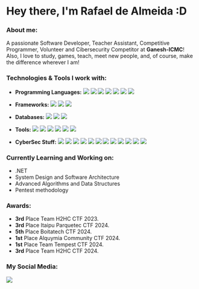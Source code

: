 <h1>Hey there, I'm Rafael de Almeida :D</h1>

<h3> About me:</h3>

A passionate Software Developer, Teacher Assistant, Competitive Programmer, Volunteer and Cibersecurity Competitor at **Ganesh-ICMC**! Also, I love to study, games, teach, meet new people, and, of course, make the difference wherever I am!

<h3>Technologies & Tools I work with:</h3>

* **Programming Languages:**
  <img src="https://img.shields.io/badge/-C-A8B9CC?logo=c&logoColor=white&logoWidth=30"></img>
  <img src="https://img.shields.io/badge/-C++-00599C?logo=cpp&logoColor=white&logoWidth=30"></img>
  <img src="https://img.shields.io/badge/-CSharp-000000?logo=cs&logoColor=white&logoWidth=30"></img>
  <img src="https://img.shields.io/badge/-Python-3776AB?logo=python&logoColor=white&logoWidth=30"></img>
  <img src="https://img.shields.io/badge/-Javascript-F7DF1E?logo=javascript&logoColor=white&logoWidth=30"></img>
  <img src="https://img.shields.io/badge/-Typescript-3178C6?logo=typescript&logoColor=white&logoWidth=30"></img>
  <img src="https://img.shields.io/badge/-Java-FFFFFF?logo=java&logoColor=white&logoWidth=30"></img>
  <p></p>
* **Frameworks:**
  <img src="https://img.shields.io/badge/-ReactJs-61DAFB?logo=react&logoColor=white&logoWidth=30"></img>
  <img src="https://img.shields.io/badge/-Flask-000000?logo=flask&logoColor=white&logoWidth=30"></img>
  <img src="https://img.shields.io/badge/-.Net-512BD4?logo=.Net&logoColor=white&logoWidth=30"></img>
  <p></p>
* **Databases:**
  <img src="https://img.shields.io/badge/-MySQL-4479A1?logo=mysql&logoColor=white&logoWidth=30"></img>
  <img src="https://img.shields.io/badge/-Postgresql-4169E1?logo=postgresql&logoColor=white&logoWidth=30"></img>
  <img src="https://img.shields.io/badge/-MongoDB-47A248?logo=mongodb&logoColor=white&logoWidth=30"></img>
  <p></p>
* **Tools:**
  <img src="https://img.shields.io/badge/-Git-F05032?logo=git&logoColor=white&logoWidth=30"></img>
  <img src="https://img.shields.io/badge/-Github-181717?logo=github&logoColor=white&logoWidth=30"></img>
  <img src="https://img.shields.io/badge/-Figma-F24E1E?logo=figma&logoColor=white&logoWidth=30"></img>
  <img src="https://img.shields.io/badge/-Kanban-4479A1?logo=kanban&logoColor=white&logoWidth=30"></img>
  <img src="https://img.shields.io/badge/-Scrum-4169E1?logo=scrum&logoColor=white&logoWidth=30"></img>
  <img src="https://img.shields.io/badge/-Tailwind-06B6D4?logo=tailwindcss&logoColor=white&logoWidth=30"></img>
  <p></p>
* **CyberSec Stuff:**
  <img src="https://img.shields.io/badge/-NMap-06B6D4?logo=&logoColor=white&logoWidth=30"></img>
  <img src="https://img.shields.io/badge/-Burp_Suite-FF6633?logo=burpsuite&logoColor=white&logoWidth=30"></img>
  <img src="https://img.shields.io/badge/-OWASP_TOP_10-000000?logo=owasp&logoColor=white&logoWidth=30"></img>
  <img src="https://img.shields.io/badge/-Hashcat-000000?logo=&logoColor=white&logoWidth=30"></img>
  <img src="https://img.shields.io/badge/-John_The_Ripper-FFD900?logo=&logoColor=white&logoWidth=30"></img>
  <img src="https://img.shields.io/badge/-FFUF-40B3D8?logo=&logoColor=white&logoWidth=30"></img>
  <img src="https://img.shields.io/badge/-Dirsearch-546DF9?logo=s&logoColor=white&logoWidth=30"></img>
  <img src="https://img.shields.io/badge/-Kali_Linux-557C94?logo=kalilinux&logoColor=white&logoWidth=30"></img>
  <img src="https://img.shields.io/badge/-Ghidra-B32629?logo=&logoColor=white&logoWidth=30"></img>
  <img src="https://img.shields.io/badge/-Binary_Ninja-E62B1E?logo=&logoColor=white&logoWidth=30"></img>
  <img src="https://img.shields.io/badge/-Wireshark-1679A7?logo=wireshark&logoColor=white&logoWidth=30"></img>
  <img src="https://img.shields.io/badge/-Gdb-9933CC?logo=&logoColor=white&logoWidth=30"></img>
  <p></p>

<h3>Currently Learning and Working on:</h3>

* .NET
* System Design and Software Architecture
* Advanced Algorithms and Data Structures
* Pentest methodology

<h3>Awards:</h3>

* **3rd** Place Team H2HC CTF 2023.
* **3rd** Place Itaipu Parquetec CTF 2024.
* **5th** Place Boitatech CTF 2024.
* **1st** Place Alquymia Community CTF 2024.
* **1st** Place Team Tempest CTF 2024.
* **3rd** Place Team H2HC CTF 2024.

<h3>My Social Media:</h3>

<a href="https://www.linkedin.com/in/rafaeldealmeida9/"><img src="https://img.shields.io/badge/-Linkedin-1477D1?logo=&linkedinColor=white&logoWidth=30"></img></a>

<!--
**rafaelalmeida9/rafaelalmeida9** is a ✨ _special_ ✨ repository because its `README.md` (this file) appears on your GitHub profile.

Here are some ideas to get you started:

- 🔭 I’m currently working on ...
- 🌱 I’m currently learning ...
- 👯 I’m looking to collaborate on ...
- 🤔 I’m looking for help with ...
- 💬 Ask me about ...
- 📫 How to reach me: ...
- 😄 Pronouns: ...
- ⚡ Fun fact: ...
-->
